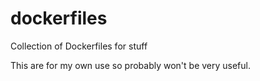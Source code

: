 # dockerfiles

Collection of Dockerfiles for stuff

This are for my own use so probably won't be very useful.

